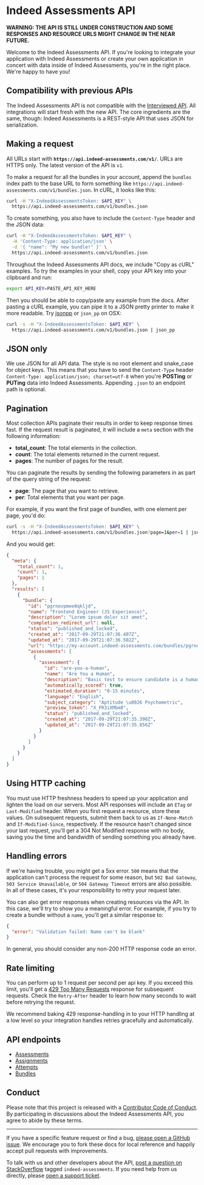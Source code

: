 # Indeed Assessments API

**WARNING: THE API IS STILL UNDER CONSTRUCTION AND SOME RESPONSES AND
RESOURCE URLS MIGHT CHANGE IN THE NEAR FUTURE.**

Welcome to the Indeed Assessments API. If you're looking to integrate your
application with Indeed Assessments or create your own application in concert
with data inside of Indeed Assessments, you're in the right place. We're happy
to have you!


## Compatibility with previous APIs

The Indeed Assessments API is not compatible with the [Interviewed
API](https://github.com/prehire/interviewed-api). All integrations will start 
fresh with the new API. The core ingredients are the same, though: Indeed
Assessments is a REST-style API that uses JSON for serialization.


## Making a request

All URLs start with **`https://api.indeed-assessments.com/v1/`**. URLs are
HTTPS only. The latest version of the API is `v1`.

To make a request for all the bundles in your account, append the `bundles`
index path to the base URL to form something like
`https://api.indeed-assessments.com/v1/bundles.json`. In cURL, it looks like
this:

```bash
curl -H "X-IndeedAssessmentsToken: $API_KEY" \
  https://api.indeed-assessments.com/v1/bundles.json
```

To create something, you also have to include the `Content-Type` header and the
JSON data:

```bash
curl -H "X-IndeedAssessmentsToken: $API_KEY" \
  -H 'Content-Type: application/json' \
  -d '{ "name": "My new bundle!" }' \
  https://api.indeed-assessments.com/v1/bundles.json
```

Throughout the Indeed Assessments API docs, we include "Copy as cURL" examples.
To try the examples in your shell, copy your API key into your clipboard and
run:

```bash
export API_KEY=PASTE_API_KEY_HERE
```

Then you should be able to copy/paste any example from the docs. After pasting
a cURL example, you can pipe it to a JSON pretty printer to make it more
readable. Try [jsonpp](https://jmhodges.github.io/jsonpp/) or `json_pp` on OSX:

```bash
curl -s -H "X-IndeedAssessmentsToken: $API_KEY" \
  https://api.indeed-assessments.com/v1/bundles.json | json_pp
```


## JSON only

We use JSON for all API data. The style is no root element and snake\_case for
object keys. This means that you have to send the `Content-Type` header
`Content-Type: application/json; charset=utf-8` when you're **POSTing** or
**PUTing** data into Indeed Assessments. Appending `.json` to an endpoint path
is optional.


## Pagination

Most collection APIs paginate their results in order to keep response times
fast. If the request result is paginated, it will include a `meta` section with
the following information:

- **total_count**: The total elements in the collection.
- **count**: The total elements returned in the current request.
- **pages**: The number of pages for the result.

You can paginate the results by sending the following parameters in as part of
the query string of the request:

- **page**: The page that you want to retrieve.
- **per**: Total elements that you want per page.

For example, if you want the first page of bundles, with one element per page,
you'd do:

```bash
curl -s -H "X-IndeedAssessmentsToken: $API_KEY" \
  https://api.indeed-assessments.com/v1/bundles.json?page=1&per=1 | json_pp
```

And you would get:

```json
{
  "meta": {
    "total_count": 1,
    "count": 1,
    "pages": 1
  },
  "results": [
    {
      "bundle": {
        "id": "pgrnovpmee0qkljd",
        "name": "Frontend Engineer (JS Experience)",
        "description": "Lorem ipsum dolor sit amet",
        "completion_redirect_url": null,
        "status": "published_and_locked",
        "created_at": "2017-09-29T21:07:36.407Z",
        "updated_at": "2017-09-29T21:07:36.502Z",
        "url": "https://my-account.indeed-assessments.com/bundles/pgrnovpmee0qkljd",
        "assessments": [
          {
            "assessment": {
              "id": "are-you-a-human",
              "name": "Are You a Human",
              "description": "Basic test to ensure candidate is a human and not a robot or dog.",
              "automatically_scored": true,
              "estimated_duration": "0-15 minutes",
              "language": "English",
              "subject_category": "Aptitude \u0026 Psychometric",
              "preview_token": "X_FR3iXMbm8",
              "status": "published_and_locked",
              "created_at": "2017-09-29T21:07:35.390Z",
              "updated_at": "2017-09-29T21:07:35.856Z"
            }
          }
        ]
      }
    }
  ]
}
```


## Using HTTP caching

You must use HTTP freshness headers to speed up your application and lighten
the load on our servers. Most API responses will include an `ETag` or
`Last-Modified` header. When you first request a resource, store these values.
On subsequent requests, submit them back to us as `If-None-Match` and
`If-Modified-Since`, respectively. If the resource hasn't changed since your
last request, you'll get a 304 Not Modified response with no body, saving you
the time and bandwidth of sending something you already have.



## Handling errors

If we're having trouble, you might get a 5xx error. `500` means that the
application can't process the request for some reason, but `502 Bad Gateway`,
`503 Service Unavailable`, or `504 Gateway Timeout` errors are also possible.
In all of these cases, it's your responsibility to retry your request later.

You can also get error responses when creating resources via the API. In this
case, we'll try to show you a meaningful error. For example, if you try to
create a bundle without a `name`, you'll get a similar response to:

```json
{
  "error": "Validation failed: Name can't be blank"
}
```

In general, you should consider any non-200 HTTP response code an error.

## Rate limiting

You can perform up to 1 request per second per api key. If you exceed this
limit, you'll get a [429 Too Many
Requests](http://tools.ietf.org/html/draft-nottingham-http-new-status-02#section-4)
response for subsequent requests. Check the `Retry-After` header to learn how
many seconds to wait before retrying the request.

We recommend baking 429 response-handling in to your HTTP handling at a low
level so your integration handles retries gracefully and automatically.


## API endpoints

- [Assessments](sections/assessments.md#assessments)
- [Assignments](sections/assignments.md#assignments)
- [Attempts](sections/attempts.md#attempts)
- [Bundles](sections/bundles.md#bundles)


## Conduct

Please note that this project is released with a [Contributor Code of
Conduct](CONDUCT.md). By participating in discussions about the Indeed
Assessments API, you agree to abide by these terms.


---

If you have a specific feature request or find a bug, [please open a GitHub
issue](https://github.com/juandazapata/ia-api-docs/issues/new). We encourage
you to fork these docs for local reference and happily accept pull requests
with improvements.

To talk with us and other developers about the API, [post a question on
StackOverflow](http://stackoverflow.com/questions/ask) tagged
`indeed-assessments`. If you need help from us directly, please [open a support
ticket](https://indeed-assessments.com/support).
